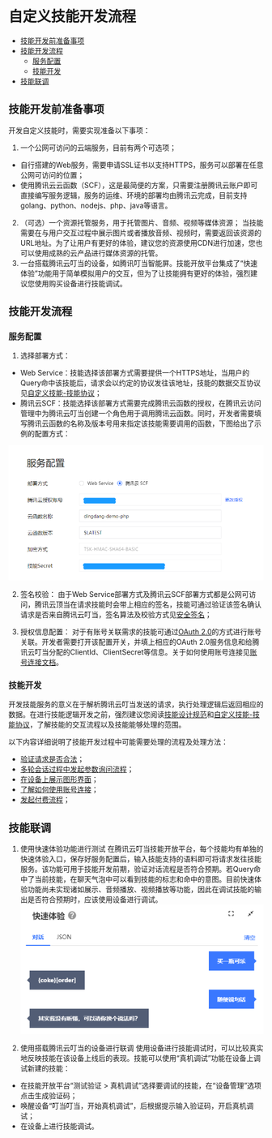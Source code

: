 # 自定义技能开发流程

<!-- TOC depthFrom:2 depthTo:6 withLinks:1 updateOnSave:1 orderedList:0 -->

- [技能开发前准备事项](#技能开发前准备事项)
- [技能开发流程](#技能开发流程)
	- [服务配置](#服务配置)
	- [技能开发](#技能开发)
- [技能联调](#技能联调)

<!-- /TOC -->

## 技能开发前准备事项

开发自定义技能时，需要实现准备以下事项：
1. 一个公网可访问的云端服务，目前有两个可选项；
  - 自行搭建的Web服务，需要申请SSL证书以支持HTTPS，服务可以部署在任意公网可访问的位置；
  - 使用腾讯云云函数（SCF），这是最简便的方案，只需要注册腾讯云账户即可直接编写服务逻辑，服务的运维、环境的部署均由腾讯云完成，目前支持golang、python、nodejs、php、java等语言。
2. （可选）一个资源托管服务，用于托管图片、音频、视频等媒体资源；
  当技能需要在与用户交互过程中展示图片或者播放音频、视频时，需要返回该资源的URL地址。为了让用户有更好的体验，建议您的资源使用CDN进行加速，您也可以使用成熟的云产品进行媒体资源的托管。
3. 一台搭载腾讯云叮当的设备，如腾讯叮当智能屏。技能开放平台集成了“快速体验”功能用于简单模拟用户的交互，但为了让技能拥有更好的体验，强烈建议您使用购买设备进行技能调试。

## 技能开发流程

### 服务配置
1. 选择部署方式：
  - Web Service：技能选择该部署方式需要提供一个HTTPS地址，当用户的Query命中该技能后，请求会以约定的协议发往该地址，技能的数据交互协议见[自定义技能-技能协议](./custom_skill.md)；
  - 腾讯云SCF：技能选择该部署方式需要完成腾讯云函数的授权，在腾讯云访问管理中为腾讯云叮当创建一个角色用于调用腾讯云函数。同时，开发者需要填写腾讯云函数的名称及版本号用来指定该技能需要调用的函数，下图给出了示例的配置方式：

  ![](./pic/custom_skill_server_config_demo_scf.png)

2. 签名校验：
  由于Web Service部署方式及腾讯云SCF部署方式都是公网可访问，腾讯云顶当在请求技能时会带上相应的签名，技能可通过验证该签名确认请求是否来自腾讯云叮当，签名算法及校验方式见[安全签名](./security.md)；

3. 授权信息配置：
  对于有账号关联需求的技能可通过[OAuth 2.0](https://tools.ietf.org/html/rfc6749)的方式进行账号关联。开发者需要打开该配置开关，并填上相应的OAuth 2.0服务信息和给腾讯云叮当分配的ClientId、ClientSecret等信息。关于如何使用账号连接见[账号连接文档](./account_linking.md)。

### 技能开发

开发技能服务的意义在于解析腾讯云叮当发送的请求，执行处理逻辑后返回相应的数据。在进行技能逻辑开发之前，强烈建议您阅读[技能设计规范](./skill_design.md)和[自定义技能-技能协议](./custom_skill.md)，了解技能的交互流程以及技能能够处理的范围。

以下内容详细说明了技能开发过程中可能需要处理的流程及处理方法：
  - [验证请求是否合法](./security.md#如何校验请求的合法性)；
  - [多轮会话过程中发起参数询问流程](./custom_skill-handle-request-sent-by-dingdang.md#多轮会话过程中发起参数询问流程)；
  - [在设备上展示图形界面](./custom_skill-handle-request-sent-by-dingdang.md#在有屏设备上展示图形界面)；
  - [了解如何使用账号连接](./custom_skill-handle-request-sent-by-dingdang.md#了解如何使用账号连接)；
  - [发起付费流程](./custom_skill-handle-request-sent-by-dingdang.md#发起付费流程)；

## 技能联调

1. 使用快速体验功能进行测试
在腾讯云叮当技能开放平台，每个技能均有单独的快速体验入口，保存好服务配置后，输入技能支持的语料即可将请求发往技能服务。该功能可用于技能开发前期，验证对话流程是否符合预期。若Query命中了当前技能，在聊天气泡中可以看到技能的标志和命中的意图。目前快速体验功能尚未实现诸如展示、音频播放、视频播放等功能，因此在调试技能的输出是否符合预期时，应该使用设备进行调试。
![](./pic/skill-quick-test-demo.png)

2. 使用搭载腾讯云叮当的设备进行联调
使用设备进行技能调试时，可以比较真实地反映技能在该设备上线后的表现。技能可以使用“真机调试”功能在设备上调试新建的技能：
  + 在技能开放平台“测试验证 > 真机调试”选择要调试的技能，在“设备管理”选项点击生成验证码；
  + 唤醒设备“叮当叮当，开始真机调试”，后根据提示输入验证码，开启真机调试；
  + 在设备上进行技能调试。
